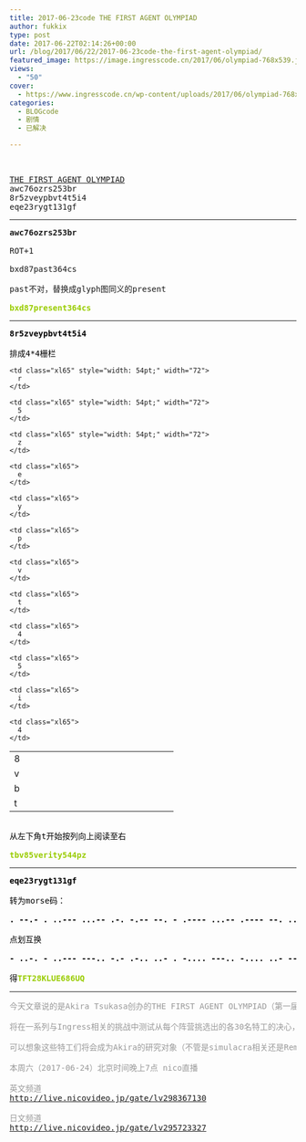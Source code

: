 ```yaml
---
title: 2017-06-23code THE FIRST AGENT OLYMPIAD
author: fukkix
type: post
date: 2017-06-22T02:14:26+00:00
url: /blog/2017/06/22/2017-06-23code-the-first-agent-olympiad/
featured_image: https://image.ingresscode.cn/2017/06/olympiad-768x539.jpg?x-oss-process=image/resize,m_fill,w_700,h_220
views:
  - "50"
cover:
  - https://www.ingresscode.cn/wp-content/uploads/2017/06/olympiad-768x539.jpg
categories:
  - BLOGcode
  - 剧情
  - 已解决

---
```

&nbsp;

<pre><a href="http://investigate.ingress.com/2017/06/22/the-first-agent-olympiad/" target="_blank" rel="noopener">THE FIRST AGENT OLYMPIAD</a>
awc76ozrs253br
<!--StartFragment -->8r5zveypbvt4t5i4
eqe23rygt131gf</pre>

<!--more-->

* * *

<pre><strong>awc76ozrs253br</strong>

ROT+1

bxd87past364cs

past不对，替换成glyph图同义的present

<span style="color: #99cc00;"><strong>bxd87present364cs</strong></span></pre>

* * *

<pre><span style="color: #99cc00;"><span style="color: #999999;"><span style="color: #000000;"><strong>8r5zveypbvt4t5i4

</strong>排成4*4栅栏
</span></span></span></pre>

<table style="border-collapse: collapse; width: 216pt;" border="0" width="288" cellspacing="0" cellpadding="0">
  <colgroup> <col style="width: 54pt;" span="4" width="72" /> </colgroup> <tr style="height: 13.5pt;">
    <td class="xl65" style="height: 13.5pt; width: 54pt;" width="72" height="18">
      8
    </td>
    
    <td class="xl65" style="width: 54pt;" width="72">
      r
    </td>
    
    <td class="xl65" style="width: 54pt;" width="72">
      5
    </td>
    
    <td class="xl65" style="width: 54pt;" width="72">
      z
    </td>
  </tr>
  
  <tr style="height: 13.5pt;">
    <td class="xl65" style="height: 13.5pt;" height="18">
      v
    </td>
    
    <td class="xl65">
      e
    </td>
    
    <td class="xl65">
      y
    </td>
    
    <td class="xl65">
      p
    </td>
  </tr>
  
  <tr style="height: 13.5pt;">
    <td class="xl65" style="height: 13.5pt;" height="18">
      b
    </td>
    
    <td class="xl65">
      v
    </td>
    
    <td class="xl65">
      t
    </td>
    
    <td class="xl65">
      4
    </td>
  </tr>
  
  <tr style="height: 13.5pt;">
    <td class="xl65" style="height: 13.5pt;" height="18">
      t
    </td>
    
    <td class="xl65">
      5
    </td>
    
    <td class="xl65">
      i
    </td>
    
    <td class="xl65">
      4
    </td>
  </tr>
</table>

<pre><span style="color: #99cc00;"><span style="color: #999999;"><span style="color: #000000;">
从左下角t开始按列向上阅读至右</span>

<span style="color: #99cc00;"><strong>tbv85verity544pz
</strong></span></span></span></pre>

* * *

<pre><span style="color: #99cc00;"><span style="color: #999999;"><span style="color: #000000;"><strong>eqe23rygt131gf

</strong>转为morse码：<strong>

. --.- . ..--- ...-- .-. -.-- --. - .---- ...-- .---- --. ..-. 

</strong>点划互换<strong>

- ..-. - ..--- ---.. -.- .-.. ..- . -.... ---.. -.... ..- --.-

</strong>得<strong><span style="color: #99cc00;">TFT28KLUE686UQ
</span></strong></span></span></span></pre>

* * *

<pre><span style="color: #99cc00;"><span style="color: #999999;">今天文章说的是Akira Tsukasa创办的THE FIRST AGENT OLYMPIAD（第一届特工奥利匹克）要开始了。

将在一系列与Ingress相关的挑战中测试从每个阵营挑选出的各30名特工的决心，技能，耐力和团队协作度。

可以想象这些特工们将会成为Akira的研究对象（不管是simulacra相关还是Remote Neural Extraction之类的技术研究），都祝他们好运。

本周六（2017-06-24）北京时间晚上7点 nico直播

英文频道<a href="http://live.nicovideo.jp/gate/lv298367130" target="_blank" rel="noopener">
http://live.nicovideo.jp/gate/lv298367130
</a>
日文频道
<a href="http://live.nicovideo.jp/gate/lv295723327">http://live.nicovideo.jp/gate/lv295723327</a>
</span></span>


</pre>